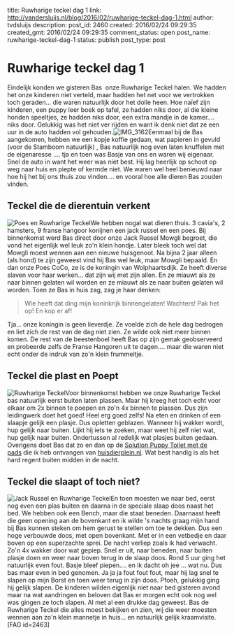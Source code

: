 title: Ruwharige teckel dag 1
link: http://vandersluijs.nl/blog/2016/02/ruwharige-teckel-dag-1.html
author: tvdsluijs
description: 
post_id: 2460
created: 2016/02/24 09:29:35
created_gmt: 2016/02/24 09:29:35
comment_status: open
post_name: ruwharige-teckel-dag-1
status: publish
post_type: post

# Ruwharige teckel dag 1

Eindelijk konden we gisteren Bas  onze Ruwharige Teckel halen. We hadden het onze kinderen niet verteld, maar hadden het net voor we vertrokken toch geraden... die waren natuurlijk door het dolle heen. Hoe naïef zijn kinderen, een puppy leer boek op tafel, ze hadden niks door, al die kleine honden speeltjes, ze hadden niks door, een extra mandje in de kamer.... niks door. Gelukkig was het niet ver rijden en want ik denk niet dat ze een uur in de auto hadden vol gehouden.![IMG_3162](/wp-content/uploads/2016/02/IMG_3162-300x225.jpg)Eenmaal bij de Bas aangekomen, hebben we een kopje koffie gedaan, wat papieren in gevuld (voor de Stamboom natuurlijk) , Bas natuurlijk nog even laten knuffelen met de eigenaresse .... tja en toen was Basje van ons en waren wij eigenaar. Snel de auto in want het weer was niet best. Hij lag heerlijk op schoot op weg naar huis en piepte of kermde niet. We waren wel heel benieuwd naar hoe hij het bij ons thuis zou vinden.... en vooral hoe alle dieren Bas zouden vinden.  

## Teckel die de dierentuin verkent

![Poes en Ruwharige Teckel](/wp-content/uploads/2016/02/IMG_3133-e1456315329461-300x225.jpg)We hebben nogal wat dieren thuis. 3 cavia's, 2 hamsters, 9 franse hangoor konijnen een jack russel en een poes. Bij binnenkomst werd Bas direct door onze Jack Russel Mowgli begroet, die vond het eigenlijk wel leuk zo'n klein hondje. Later bleek toch wel dat Mowgli moest wennen aan een nieuwe huisgenoot. Na bijna 2 jaar alleen (als hond) te zijn geweest vind hij Bas wel leuk, maar Mowgli bepaald. En dan onze Poes CoCo, ze is de koningin van Wolphaartsdijk. Ze heeft diverse slaven voor haar werken... dat zijn wij met zijn allen. En ze miauwt als ze naar binnen gelaten wil worden en ze miauwt als ze naar buiten gelaten wil worden. Toen ze Bas in huis zag, zag je haar denken:  

> Wie heeft dat ding mijn koninkrijk binnengelaten! Wachters! Pak het op! En kop er af!

Tja... onze koningin is geen lieverdje. Ze voelde zich de hele dag bedrogen en liet zich de rest van de dag niet zien. Ze wilde ook niet meer binnen komen. De rest van de beestenboel heeft Bas op zijn gemak geobserveerd en probeerde zelfs de Franse Hangoren uit te dagen.... maar die waren niet echt onder de indruk van zo'n klein frummeltje. 

## Teckel die plast en Poept

![Ruwharige Teckel](/wp-content/uploads/2016/02/IMG_3151-e1456315434505-300x225.jpg)Voor binnenkomst hebben we onze Ruwharige Teckel bas natuurlijk eerst buiten laten plassen. Maar hij kreeg het toch echt voor elkaar om 2x binnen te poepen en zo'n 4x binnen te plassen. Dus zijn leidingwerk doet het goed! Heel erg goed zelfs! Na eten en drinken of een slaapje gelijk een plasje. Dus opletten geblazen. Wanneer hij wakker wordt, hup gelijk naar buiten. Lijkt hij iets te zoeken, maar weet hij zelf niet wat, hup gelijk naar buiten. Ondertussen al redelijk wat plasjes buiten gedaan. Overigens doet Bas dat zo en dan op de [Solution Puppy Toilet met de pads](https://ds1.nl/c/?wi=245932&si=3370&li=1161232&ws=&dl=hond%2Fhondentoilet%2Fsimple-solution-puppy-toilet%2FG37_H175_C1059_P965390%2F) die ik heb ontvangen van [huisdierplein.nl](http://huisdierplein.nl). Wat best handig is als het hard regent buiten midden in de nacht. 

## Teckel die slaapt of toch niet?

![Jack Russel en Ruwharige Teckel](/wp-content/uploads/2016/02/IMG_3120-300x225.jpg)En toen moesten we naar bed, eerst nog even een plas buiten en daarna in de speciale slaap doos naast het bed. We hebben ook een Bench, maar die staat beneden. Daarnaast heeft die geen opening aan de bovenkant en ik wilde 's nachts graag mijn hand bij Bas kunnen steken om hem gerust te stellen om toe te dekken. Dus een hoge verbouwde doos, met open bovenkant. Met er in een vetbedje en daar boven op een superzachte sprei. De nacht verliep zoals ik had verwacht. Zo'n 4x wakker door wat gepiep. Snel er uit, naar beneden, naar buiten plasje doen en weer naar boven terug in de slaap doos. Rond 5 uur ging het natuurlijk even fout. Basje bleef piepen.... en ik dacht oh jee ... wat nu. Dus bas maar even in bed genomen. Ja ja ja fout fout fout, maar hij lag snel te slapen op mijn Borst en toen weer terug in zijn doos. Pfoeh, gelukkig ging hij gelijk slapen. De kinderen wilden eigenlijk niet naar bed gisteren avond maar na wat aandringen en beloven dat Bas er morgen echt ook nog wel was gingen ze toch slapen. Al met al een drukke dag geweest. Bas de Ruwharige Teckel die alles moest bekijken en zien, wij die weer moesten wennen aan zo'n klein mannetje in huis... en natuurlijk gelijk kraamvisite. [FAG id=2463]